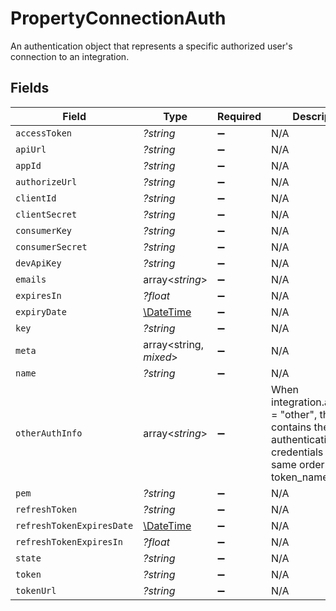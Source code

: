 # PropertyConnectionAuth

An authentication object that represents a specific authorized user's connection to an integration.


## Fields

| Field                                                                                                                     | Type                                                                                                                      | Required                                                                                                                  | Description                                                                                                               |
| ------------------------------------------------------------------------------------------------------------------------- | ------------------------------------------------------------------------------------------------------------------------- | ------------------------------------------------------------------------------------------------------------------------- | ------------------------------------------------------------------------------------------------------------------------- |
| `accessToken`                                                                                                             | *?string*                                                                                                                 | :heavy_minus_sign:                                                                                                        | N/A                                                                                                                       |
| `apiUrl`                                                                                                                  | *?string*                                                                                                                 | :heavy_minus_sign:                                                                                                        | N/A                                                                                                                       |
| `appId`                                                                                                                   | *?string*                                                                                                                 | :heavy_minus_sign:                                                                                                        | N/A                                                                                                                       |
| `authorizeUrl`                                                                                                            | *?string*                                                                                                                 | :heavy_minus_sign:                                                                                                        | N/A                                                                                                                       |
| `clientId`                                                                                                                | *?string*                                                                                                                 | :heavy_minus_sign:                                                                                                        | N/A                                                                                                                       |
| `clientSecret`                                                                                                            | *?string*                                                                                                                 | :heavy_minus_sign:                                                                                                        | N/A                                                                                                                       |
| `consumerKey`                                                                                                             | *?string*                                                                                                                 | :heavy_minus_sign:                                                                                                        | N/A                                                                                                                       |
| `consumerSecret`                                                                                                          | *?string*                                                                                                                 | :heavy_minus_sign:                                                                                                        | N/A                                                                                                                       |
| `devApiKey`                                                                                                               | *?string*                                                                                                                 | :heavy_minus_sign:                                                                                                        | N/A                                                                                                                       |
| `emails`                                                                                                                  | array<*string*>                                                                                                           | :heavy_minus_sign:                                                                                                        | N/A                                                                                                                       |
| `expiresIn`                                                                                                               | *?float*                                                                                                                  | :heavy_minus_sign:                                                                                                        | N/A                                                                                                                       |
| `expiryDate`                                                                                                              | [\DateTime](https://www.php.net/manual/en/class.datetime.php)                                                             | :heavy_minus_sign:                                                                                                        | N/A                                                                                                                       |
| `key`                                                                                                                     | *?string*                                                                                                                 | :heavy_minus_sign:                                                                                                        | N/A                                                                                                                       |
| `meta`                                                                                                                    | array<string, *mixed*>                                                                                                    | :heavy_minus_sign:                                                                                                        | N/A                                                                                                                       |
| `name`                                                                                                                    | *?string*                                                                                                                 | :heavy_minus_sign:                                                                                                        | N/A                                                                                                                       |
| `otherAuthInfo`                                                                                                           | array<*string*>                                                                                                           | :heavy_minus_sign:                                                                                                        | When integration.auth_type = "other", this field contains the authentication credentials in the same order as token_names |
| `pem`                                                                                                                     | *?string*                                                                                                                 | :heavy_minus_sign:                                                                                                        | N/A                                                                                                                       |
| `refreshToken`                                                                                                            | *?string*                                                                                                                 | :heavy_minus_sign:                                                                                                        | N/A                                                                                                                       |
| `refreshTokenExpiresDate`                                                                                                 | [\DateTime](https://www.php.net/manual/en/class.datetime.php)                                                             | :heavy_minus_sign:                                                                                                        | N/A                                                                                                                       |
| `refreshTokenExpiresIn`                                                                                                   | *?float*                                                                                                                  | :heavy_minus_sign:                                                                                                        | N/A                                                                                                                       |
| `state`                                                                                                                   | *?string*                                                                                                                 | :heavy_minus_sign:                                                                                                        | N/A                                                                                                                       |
| `token`                                                                                                                   | *?string*                                                                                                                 | :heavy_minus_sign:                                                                                                        | N/A                                                                                                                       |
| `tokenUrl`                                                                                                                | *?string*                                                                                                                 | :heavy_minus_sign:                                                                                                        | N/A                                                                                                                       |